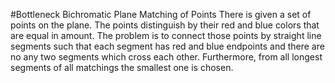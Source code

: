 #Bottleneck Bichromatic Plane Matching of Points
There is given a set of points on the plane. The points distinguish by their red and blue colors that are equal in amount. The problem is to connect those points by straight line segments such that each segment has red and blue endpoints and there are no any two segments which cross each other. Furthermore, from all longest segments of all matchings the smallest one is chosen. 
